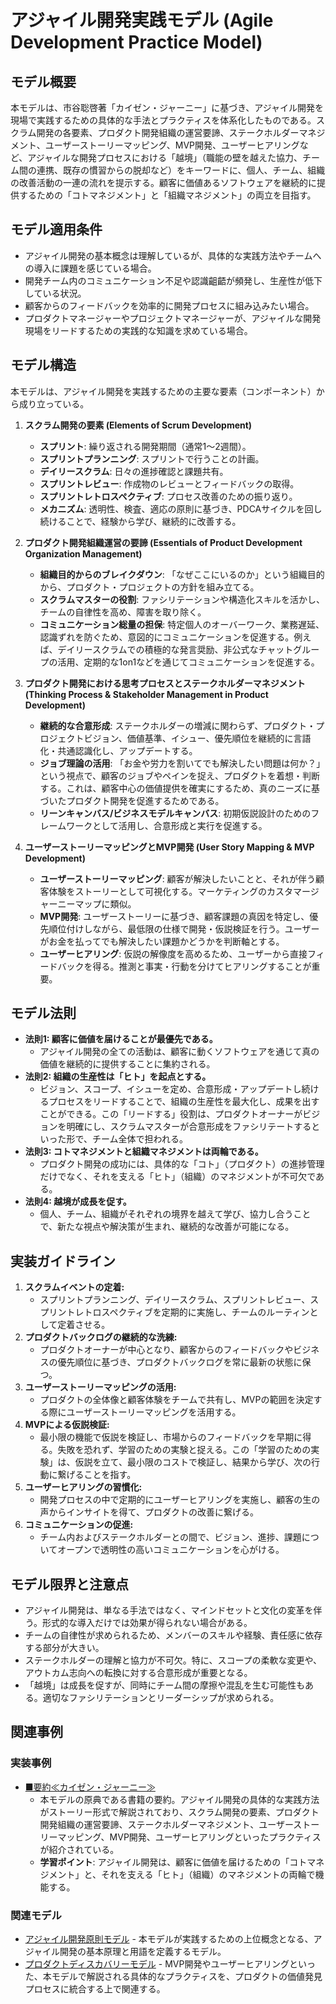 # アジャイル開発実践モデル (Agile Development Practice Model)

## モデル概要
本モデルは、市谷聡啓著「カイゼン・ジャーニー」に基づき、アジャイル開発を現場で実践するための具体的な手法とプラクティスを体系化したものである。スクラム開発の各要素、プロダクト開発組織の運営要諦、ステークホルダーマネジメント、ユーザーストーリーマッピング、MVP開発、ユーザーヒアリングなど、アジャイルな開発プロセスにおける「越境」（職能の壁を越えた協力、チーム間の連携、既存の慣習からの脱却など）をキーワードに、個人、チーム、組織の改善活動の一連の流れを提示する。顧客に価値あるソフトウェアを継続的に提供するための「コトマネジメント」と「組織マネジメント」の両立を目指す。

## モデル適用条件
- アジャイル開発の基本概念は理解しているが、具体的な実践方法やチームへの導入に課題を感じている場合。
- 開発チーム内のコミュニケーション不足や認識齟齬が頻発し、生産性が低下している状況。
- 顧客からのフィードバックを効率的に開発プロセスに組み込みたい場合。
- プロダクトマネージャーやプロジェクトマネージャーが、アジャイルな開発現場をリードするための実践的な知識を求めている場合。

## モデル構造
本モデルは、アジャイル開発を実践するための主要な要素（コンポーネント）から成り立っている。

1.  **スクラム開発の要素 (Elements of Scrum Development)**
    -   **スプリント**: 繰り返される開発期間（通常1〜2週間）。
    -   **スプリントプランニング**: スプリントで行うことの計画。
    -   **デイリースクラム**: 日々の進捗確認と課題共有。
    -   **スプリントレビュー**: 作成物のレビューとフィードバックの取得。
    -   **スプリントレトロスペクティブ**: プロセス改善のための振り返り。
    -   **メカニズム**: 透明性、検査、適応の原則に基づき、PDCAサイクルを回し続けることで、経験から学び、継続的に改善する。

2.  **プロダクト開発組織運営の要諦 (Essentials of Product Development Organization Management)**
    -   **組織目的からのブレイクダウン**: 「なぜここにいるのか」という組織目的から、プロダクト・プロジェクトの方針を組み立てる。
    -   **スクラムマスターの役割**: ファシリテーションや構造化スキルを活かし、チームの自律性を高め、障害を取り除く。
    -   **コミュニケーション総量の担保**: 特定個人のオーバーワーク、業務遅延、認識ずれを防ぐため、意図的にコミュニケーションを促進する。例えば、デイリースクラムでの積極的な発言奨励、非公式なチャットグループの活用、定期的な1on1などを通じてコミュニケーションを促進する。

3.  **プロダクト開発における思考プロセスとステークホルダーマネジメント (Thinking Process & Stakeholder Management in Product Development)**
    -   **継続的な合意形成**: ステークホルダーの増減に関わらず、プロダクト・プロジェクトビジョン、価値基準、イシュー、優先順位を継続的に言語化・共通認識化し、アップデートする。
    -   **ジョブ理論の活用**: 「お金や労力を割いてでも解決したい問題は何か？」という視点で、顧客のジョブやペインを捉え、プロダクトを着想・判断する。これは、顧客中心の価値提供を確実にするため、真のニーズに基づいたプロダクト開発を促進するためである。
    -   **リーンキャンバス/ビジネスモデルキャンバス**: 初期仮説設計のためのフレームワークとして活用し、合意形成と実行を促進する。

4.  **ユーザーストーリーマッピングとMVP開発 (User Story Mapping & MVP Development)**
    -   **ユーザーストーリーマッピング**: 顧客が解決したいことと、それが伴う顧客体験をストーリーとして可視化する。マーケティングのカスタマージャーニーマップに類似。
    -   **MVP開発**: ユーザーストーリーに基づき、顧客課題の真因を特定し、優先順位付けしながら、最低限の仕様で開発・仮説検証を行う。ユーザーがお金を払ってでも解決したい課題かどうかを判断軸とする。
    -   **ユーザーヒアリング**: 仮説の解像度を高めるため、ユーザーから直接フィードバックを得る。推測と事実・行動を分けてヒアリングすることが重要。

## モデル法則
- **法則1: 顧客に価値を届けることが最優先である。**
  -   アジャイル開発の全ての活動は、顧客に動くソフトウェアを通じて真の価値を継続的に提供することに集約される。
- **法則2: 組織の生産性は「ヒト」を起点とする。**
  -   ビジョン、スコープ、イシューを定め、合意形成・アップデートし続けるプロセスをリードすることで、組織の生産性を最大化し、成果を出すことができる。この「リードする」役割は、プロダクトオーナーがビジョンを明確にし、スクラムマスターが合意形成をファシリテートするといった形で、チーム全体で担われる。
- **法則3: コトマネジメントと組織マネジメントは両輪である。**
  -   プロダクト開発の成功には、具体的な「コト」（プロダクト）の進捗管理だけでなく、それを支える「ヒト」（組織）のマネジメントが不可欠である。
- **法則4: 越境が成長を促す。**
  -   個人、チーム、組織がそれぞれの境界を越えて学び、協力し合うことで、新たな視点や解決策が生まれ、継続的な改善が可能になる。

## 実装ガイドライン
1.  **スクラムイベントの定着:**
    -   スプリントプランニング、デイリースクラム、スプリントレビュー、スプリントレトロスペクティブを定期的に実施し、チームのルーティンとして定着させる。
2.  **プロダクトバックログの継続的な洗練:**
    -   プロダクトオーナーが中心となり、顧客からのフィードバックやビジネスの優先順位に基づき、プロダクトバックログを常に最新の状態に保つ。
3.  **ユーザーストーリーマッピングの活用:**
    -   プロダクトの全体像と顧客体験をチームで共有し、MVPの範囲を決定する際にユーザーストーリーマッピングを活用する。
4.  **MVPによる仮説検証:**
    -   最小限の機能で仮説を検証し、市場からのフィードバックを早期に得る。失敗を恐れず、学習のための実験と捉える。この「学習のための実験」は、仮説を立て、最小限のコストで検証し、結果から学び、次の行動に繋げることを指す。
5.  **ユーザーヒアリングの習慣化:**
    -   開発プロセスの中で定期的にユーザーヒアリングを実施し、顧客の生の声からインサイトを得て、プロダクトの改善に繋げる。
6.  **コミュニケーションの促進:**
    -   チーム内およびステークホルダーとの間で、ビジョン、進捗、課題についてオープンで透明性の高いコミュニケーションを心がける。

## モデル限界と注意点
- アジャイル開発は、単なる手法ではなく、マインドセットと文化の変革を伴う。形式的な導入だけでは効果が得られない場合がある。
- チームの自律性が求められるため、メンバーのスキルや経験、責任感に依存する部分が大きい。
- ステークホルダーの理解と協力が不可欠。特に、スコープの柔軟な変更や、アウトカム志向への転換に対する合意形成が重要となる。
- 「越境」は成長を促すが、同時にチーム間の摩擦や混乱を生む可能性もある。適切なファシリテーションとリーダーシップが求められる。

## 関連事例

### 実装事例
- [■要約≪カイゼン・ジャーニー≫](https://ty25148248.hatenablog.com/entry/2023/06/17/151418)
  -   本モデルの原典である書籍の要約。アジャイル開発の具体的な実践方法がストーリー形式で解説されており、スクラム開発の要素、プロダクト開発組織の運営要諦、ステークホルダーマネジメント、ユーザーストーリーマッピング、MVP開発、ユーザーヒアリングといったプラクティスが紹介されている。
  -   **学習ポイント**: アジャイル開発は、顧客に価値を届けるための「コトマネジメント」と、それを支える「ヒト」（組織）のマネジメントの両輪で機能する。

### 関連モデル
- [アジャイル開発原則モデル](../EngingeeringManager/アジャイル開発原則モデル.md) - 本モデルが実践するための上位概念となる、アジャイル開発の基本原理と用語を定義するモデル。
- [プロダクトディスカバリーモデル](../ProductManager/プロダクトディスカバリーモデル.md) - MVP開発やユーザーヒアリングといった、本モデルで解説される具体的なプラクティスを、プロダクトの価値発見プロセスに統合する上で関連する。
